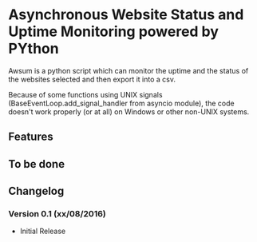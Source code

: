# Asynchronous Website Status and Uptime Monitoring powered by PYthon
Awsum is a python script which can monitor the uptime and the status of the websites selected and then export it into a csv.

Because of some functions using UNIX signals (BaseEventLoop.add_signal_handler from asyncio module), the code doesn't work properly (or at all) on Windows or other non-UNIX systems.

## Features

## To be done

## Changelog
### Version 0.1 (xx/08/2016)
- Initial Release
